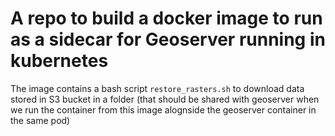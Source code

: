 # A repo to build a docker image to run as a sidecar for Geoserver running in kubernetes

The image contains a bash script `restore_rasters.sh` to download data stored in S3 bucket in a folder (that should be shared with geoserver when we run the container from this image alognside the geoserver container in the same pod)
